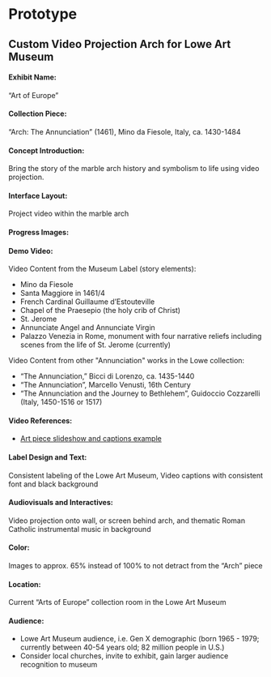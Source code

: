 # Prototype

## Custom Video Projection Arch for Lowe Art Museum

#### Exhibit Name:
“Art of Europe”

#### Collection Piece:
“Arch: The Annunciation” (1461), Mino da Fiesole, Italy, ca. 1430-1484

#### Concept Introduction:
Bring the story of the marble arch history and symbolism to life using video projection.

#### Interface Layout:
Project video within the marble arch

#### Progress Images:

#### Demo Video:

Video Content from the Museum Label (story elements):
  * Mino da Fiesole
  * Santa Maggiore in 1461/4
  * French Cardinal Guillaume d’Estouteville
  * Chapel of the Praesepio (the holy crib of Christ)
  * St. Jerome
  * Annunciate Angel and Annunciate Virgin
  * Palazzo Venezia in Rome, monument with four narrative reliefs including scenes from the life of St. Jerome (currently)

Video Content from other "Annunciation" works in the Lowe collection:
  * “The Annunciation,” Bicci di Lorenzo, ca. 1435-1440
  * “The Annunciation”, Marcello Venusti, 16th Century
  * “The Annunciation and the Journey to Bethlehem”, Guidoccio Cozzarelli (Italy, 1450-1516 or 1517)

#### Video References:
  * [Art piece slideshow and captions example](https://vimeo.com/318373891)

#### Label Design and Text:
Consistent labeling of the Lowe Art Museum, Video captions with consistent font and black background

#### Audiovisuals and Interactives:
Video projection onto wall, or screen behind arch, and thematic Roman Catholic instrumental music in background

#### Color:
Images to approx. 65% instead of 100% to not detract from the “Arch” piece

#### Location:
Current “Arts of Europe” collection room in the Lowe Art Museum

#### Audience:
  * Lowe Art Museum audience, i.e. Gen X demographic (born 1965 - 1979; currently between 40-54 years old; 82 million people in U.S.)
  * Consider local churches, invite to exhibit, gain larger audience recognition to museum
